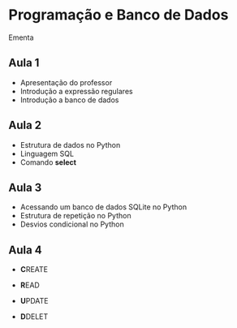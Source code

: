 # Programação e Banco de Dados

Ementa

## Aula 1

* Apresentação do professor
* Introdução a expressão regulares
* Introdução a banco de dados

## Aula 2

* Estrutura de dados no Python
* Linguagem SQL
* Comando **select**

## Aula 3

* Acessando um banco de dados SQLite no Python
* Estrutura de repetição no Python
* Desvios condicional no Python

## Aula 4

* **C**REATE

* **R**EAD

* **U**PDATE

* **D**DELET
